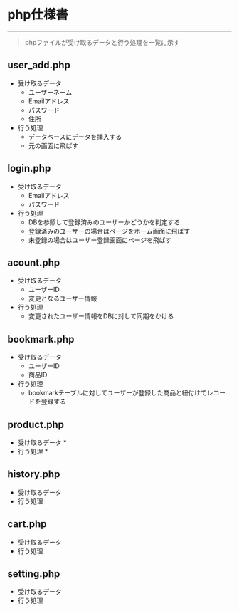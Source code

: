 # php仕様書
***
> phpファイルが受け取るデータと行う処理を一覧に示す
## user_add.php
* 受け取るデータ
    * ユーザーネーム
    * Emailアドレス
    * パスワード
    * 住所
* 行う処理
    * データベースにデータを挿入する
    * 元の画面に飛ばす

## login.php
* 受け取るデータ
    * Emailアドレス
    * パスワード
* 行う処理
    * DBを参照して登録済みのユーザーかどうかを判定する
    * 登録済みのユーザーの場合はページをホーム画面に飛ばす
    * 未登録の場合はユーザー登録画面にページを飛ばす

## acount.php
* 受け取るデータ
    * ユーザーID
    * 変更となるユーザー情報
* 行う処理
    * 変更されたユーザー情報をDBに対して同期をかける
## bookmark.php
* 受け取るデータ
    * ユーザーID
    * 商品ID
* 行う処理
    * bookmarkテーブルに対してユーザーが登録した商品と紐付けてレコードを登録する
## product.php
* 受け取るデータ
    *  
* 行う処理
    *
## history.php
* 受け取るデータ
* 行う処理
## cart.php
* 受け取るデータ
* 行う処理
## setting.php
* 受け取るデータ
* 行う処理